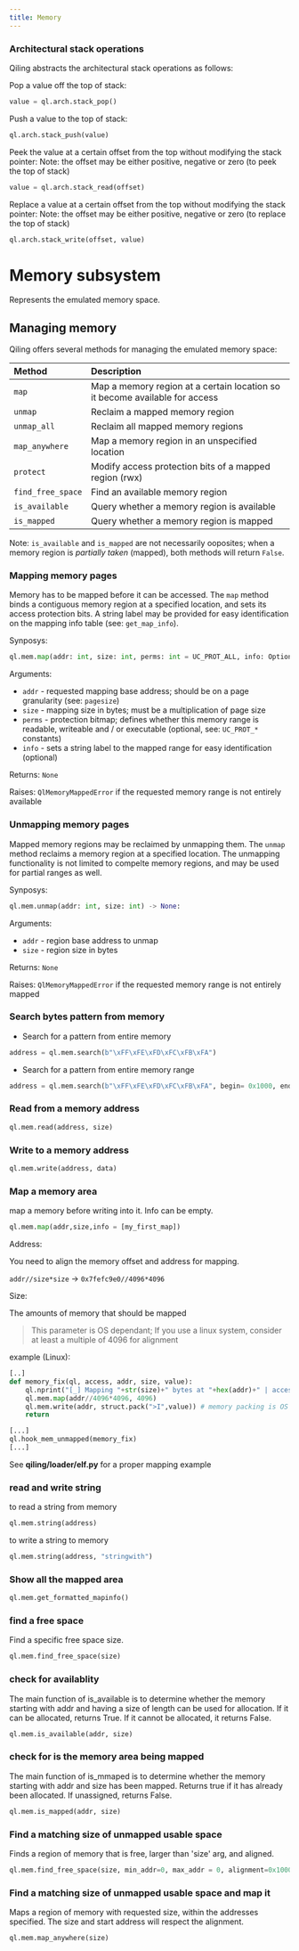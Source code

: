 ```yaml
---
title: Memory
---
```


### Architectural stack operations
Qiling abstracts the architectural stack operations as follows:

Pop a value off the top of stack:
```python
value = ql.arch.stack_pop()
```

Push a value to the top of stack:
```python
ql.arch.stack_push(value)
```

Peek the value at a certain offset from the top without modifying the stack pointer:
Note: the offset may be either positive, negative or zero (to peek the top of stack)
```python
value = ql.arch.stack_read(offset)
```

Replace a value at a certain offset from the top without modifying the stack pointer:
Note: the offset may be either positive, negative or zero (to replace the top of stack)
```python
ql.arch.stack_write(offset, value)
```

# Memory subsystem
Represents the emulated memory space.

## Managing memory
Qiling offers several methods for managing the emulated memory space:

| Method            | Description
|:--                | :--
| `map`             | Map a memory region at a certain location so it become available for access
| `unmap`           | Reclaim a mapped memory region
| `unmap_all`       | Reclaim all mapped memory regions
| `map_anywhere`    | Map a memory region in an unspecified location
| `protect`         | Modify access protection bits of a mapped region (rwx)
| `find_free_space` | Find an available memory region
| `is_available`    | Query whether a memory region is available
| `is_mapped`       | Query whether a memory region is mapped

Note: `is_available` and `is_mapped` are not necessarily ooposites; when a memory region is _partially taken_ (mapped), both methods will return `False`.


### Mapping memory pages
Memory has to be mapped before it can be accessed. The `map` method binds a contiguous memory region at a specified location, and sets its access protection bits. A string label may be provided for easy identification on the mapping info table (see: `get_map_info`).

Synposys:
```python
ql.mem.map(addr: int, size: int, perms: int = UC_PROT_ALL, info: Optional[str] = None) -> None
```
Arguments:
- `addr` - requested mapping base address; should be on a page granularity (see: `pagesize`)
- `size` - mapping size in bytes; must be a multiplication of page size
- `perms` - protection bitmap; defines whether this memory range is readable, writeable and / or executable (optional, see: `UC_PROT_*` constants)
- `info` - sets a string label to the mapped range for easy identification (optional)

Returns: `None`

Raises: `QlMemoryMappedError` if the requested memory range is not entirely available


### Unmapping memory pages
Mapped memory regions may be reclaimed by unmapping them. The `unmap` method reclaims a memory region at a specified location. The unmapping functionality is not limited to compelte memory regions, and may be used for partial ranges as well.

Synposys:
```python
ql.mem.unmap(addr: int, size: int) -> None:
```
Arguments:
- `addr` - region base address to unmap
- `size` - region size in bytes

Returns: `None`

Raises: `QlMemoryMappedError` if the requested memory range is not entirely mapped





### Search bytes pattern from memory
- Search for a pattern from entire memory
```python
address = ql.mem.search(b"\xFF\xFE\xFD\xFC\xFB\xFA")
```
- Search for a pattern from entire memory range
```python
address = ql.mem.search(b"\xFF\xFE\xFD\xFC\xFB\xFA", begin= 0x1000, end= 0x2000)
```

### Read from a memory address
```python
ql.mem.read(address, size)
```

### Write to a memory address
```python
ql.mem.write(address, data)
```

### Map a memory area
map a memory before writing into it. Info can be empty.
```python
ql.mem.map(addr,size,info = [my_first_map])
```

Address:

You need to align the memory offset and address for mapping.

`addr//size*size` -> `0x7fefc9e0//4096*4096`

Size:

The amounts of memory that should be mapped

> This parameter is OS dependant; If you use a linux system, consider at least a multiple of 4096 for alignment


example (Linux):
```python
[..]
def memory_fix(ql, access, addr, size, value):
    ql.nprint("[_] Mapping "+str(size)+" bytes at "+hex(addr)+" | access: "+ str(access)+" | value: "+ str(value))
    ql.mem.map(addr//4096*4096, 4096)
    ql.mem.write(addr, struct.pack(">I",value)) # memory packing is OS dependant
    return 

[...]
ql.hook_mem_unmapped(memory_fix)
[...]
```

See **qiling/loader/elf.py** for a proper mapping example

### read and write string
to read a string from memory
```python
ql.mem.string(address)
```

to write a string to memory
```python
ql.mem.string(address, "stringwith")
```

### Show all the mapped area
```python
ql.mem.get_formatted_mapinfo()
```

### find a free space
Find a specific free space size.
```python
ql.mem.find_free_space(size)
```    

### check for availablity
The main function of is_available is to determine 
whether the memory starting with addr and having a size of length can be used for allocation.
If it can be allocated, returns True.
If it cannot be allocated, it returns False.
```python
ql.mem.is_available(addr, size)
```

### check for is the memory area being mapped
The main function of is_mmaped is to determine  whether the memory starting with addr and size has been mapped.
Returns true if it has already been allocated. If unassigned, returns False.
```python
ql.mem.is_mapped(addr, size)
```

### Find a matching size of unmapped usable space
Finds a region of memory that is free, larger than 'size' arg, and aligned.
```python
ql.mem.find_free_space(size, min_addr=0, max_addr = 0, alignment=0x10000)
```

### Find a matching size of unmapped usable space and map it
Maps a region of memory with requested size, within the addresses specified. The size and start address will respect the alignment.
```python
ql.mem.map_anywhere(size)
```
